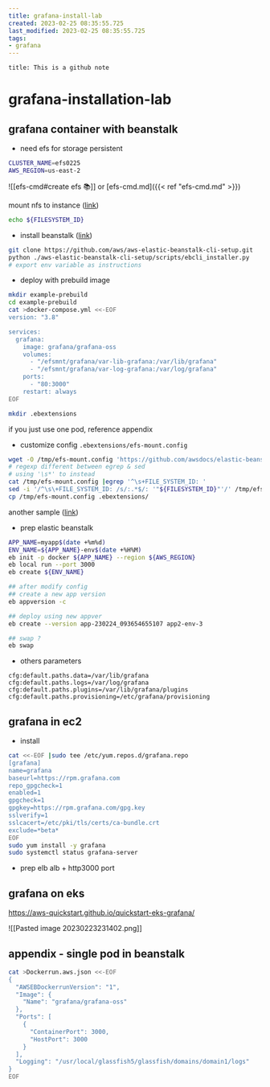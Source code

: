 ```yaml
---
title: grafana-install-lab
created: 2023-02-25 08:35:55.725
last_modified: 2023-02-25 08:35:55.725
tags: 
- grafana 
---
```


```ad-attention
title: This is a github note

```

# grafana-installation-lab

## grafana container with beanstalk
- need efs for storage persistent
```sh
CLUSTER_NAME=efs0225
AWS_REGION=us-east-2
```

![[efs-cmd#create efs 📚]]
or [efs-cmd.md]({{< ref "efs-cmd.md" >}}) 

mount nfs to instance ([link](https://aws.amazon.com/premiumsupport/knowledge-center/elastic-beanstalk-mount-efs-volumes/))

```sh
echo ${FILESYSTEM_ID}
```

- install beanstalk ([link](https://docs.aws.amazon.com/elasticbeanstalk/latest/dg/eb-cli3-install.html))
```sh
git clone https://github.com/aws/aws-elastic-beanstalk-cli-setup.git
python ./aws-elastic-beanstalk-cli-setup/scripts/ebcli_installer.py
# export env variable as instructions
```

- deploy with prebuild image
```sh
mkdir example-prebuild
cd example-prebuild
cat >docker-compose.yml <<-EOF
version: "3.8"

services:
  grafana:
    image: grafana/grafana-oss
    volumes:
      - "/efsmnt/grafana/var-lib-grafana:/var/lib/grafana"
      - "/efsmnt/grafana/var-log-grafana:/var/log/grafana"
    ports:
      - "80:3000"
    restart: always
EOF

mkdir .ebextensions

```
if you just use one pod, reference appendix

- customize config `.ebextensions/efs-mount.config`
```sh
wget -O /tmp/efs-mount.config 'https://github.com/awsdocs/elastic-beanstalk-samples/raw/main/configuration-files/aws-provided/instance-configuration/storage-efs-mountfilesystem.config'
# regexp different between egrep & sed
# using '\s*' to instead
cat /tmp/efs-mount.config |egrep '^\s+FILE_SYSTEM_ID: '
sed -i '/^\s\+FILE_SYSTEM_ID: /s/:.*$/: '"${FILESYSTEM_ID}"'/' /tmp/efs-mount.config
cp /tmp/efs-mount.config .ebextensions/

```
another sample ([link](https://github.com/aws-samples/eb-php-wordpress))

- prep elastic beanstalk
```sh
APP_NAME=myapp$(date +%m%d)
ENV_NAME=${APP_NAME}-env$(date +%H%M)
eb init -p docker ${APP_NAME} --region ${AWS_REGION}
eb local run --port 3000
eb create ${ENV_NAME}

## after modify config
## create a new app version
eb appversion -c

## deploy using new appver
eb create --version app-230224_093654655107 app2-env-3

## swap ?
eb swap

```

- others parameters
```
cfg:default.paths.data=/var/lib/grafana cfg:default.paths.logs=/var/log/grafana cfg:default.paths.plugins=/var/lib/grafana/plugins cfg:default.paths.provisioning=/etc/grafana/provisioning
```


## grafana in ec2
- install 
```sh
cat <<-EOF |sudo tee /etc/yum.repos.d/grafana.repo
[grafana]
name=grafana
baseurl=https://rpm.grafana.com
repo_gpgcheck=1
enabled=1
gpgcheck=1
gpgkey=https://rpm.grafana.com/gpg.key
sslverify=1
sslcacert=/etc/pki/tls/certs/ca-bundle.crt
exclude=*beta*
EOF
sudo yum install -y grafana
sudo systemctl status grafana-server

```

- prep elb
alb + http3000 port 


## grafana on eks
https://aws-quickstart.github.io/quickstart-eks-grafana/

![[Pasted image 20230223231402.png]]



## appendix - single pod in beanstalk
```sh
cat >Dockerrun.aws.json <<-EOF
{
  "AWSEBDockerrunVersion": "1",
  "Image": {
    "Name": "grafana/grafana-oss"
  },
  "Ports": [
    {
      "ContainerPort": 3000,
      "HostPort": 3000
    }
  ],
  "Logging": "/usr/local/glassfish5/glassfish/domains/domain1/logs"
}
EOF
```



